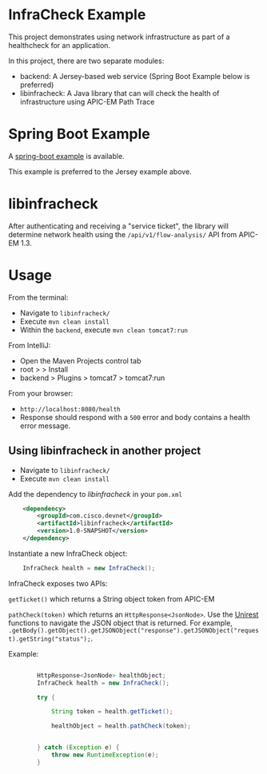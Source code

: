 # InfraCheck Example

This project demonstrates using network infrastructure as part of a healthcheck for an application.

In this project, there are two separate modules:

* backend: A Jersey-based web service (Spring Boot Example below is preferred)
* libinfracheck: A Java library that can will check the health of infrastructure using APIC-EM Path Trace

# Spring Boot Example

A [spring-boot example](https://wwwin-github.cisco.com/asroach/infracheck-spring-boot) is available.

This example is preferred to the Jersey example above.

# libinfracheck

After authenticating and receiving a "service ticket", the library will determine network health using the `/api/v1/flow-analysis/` API from APIC-EM 1.3.


# Usage

From the terminal:

* Navigate to `libinfracheck/`
* Execute `mvn clean install`
* Within the `backend`, execute `mvn clean tomcat7:run`

From IntelliJ:

* Open the Maven Projects control tab
* root > > Install 
* backend > Plugins > tomcat7 > tomcat7:run

From your browser:

* `http://localhost:8080/health`
* Response should respond with a `500` error and body contains a health error message.


## Using libinfracheck in another project

* Navigate to `libinfracheck/`
* Execute `mvn clean install`

Add the dependency to *libinfracheck* in your `pom.xml`

```xml
    <dependency>
        <groupId>com.cisco.devnet</groupId>
        <artifactId>libinfracheck</artifactId>
        <version>1.0-SNAPSHOT</version>
    </dependency>
```

Instantiate a new InfraCheck object:

```java
    InfraCheck health = new InfraCheck();
```

InfraCheck exposes two APIs:

`getTicket()` which returns a String object token from APIC-EM

`pathCheck(token)` which returns an `HttpResponse<JsonNode>`. Use the [Unirest](http://unirest.io) functions to navigate the JSON object that is returned.  For example, `.getBody().getObject().getJSONObject("response").getJSONObject("request).getString("status");`.

Example:
```java

        HttpResponse<JsonNode> healthObject;
        InfraCheck health = new InfraCheck();

        try {

            String token = health.getTicket();

            healthObject = health.pathCheck(token);


        } catch (Exception e) {
            throw new RuntimeException(e);
        }
```
